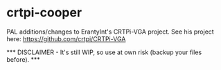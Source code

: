 # crtpi-cooper
PAL additions/changes to ErantyInt's CRTPi-VGA project. See his project here: https://github.com/crtpi/CRTPi-VGA

*** DISCLAIMER - It's still WIP, so use at own risk (backup your files before). ***
